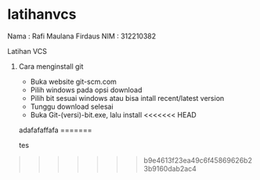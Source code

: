 # latihanvcs
Nama : Rafi Maulana Firdaus
NIM : 312210382

Latihan VCS
1. Cara menginstall git
    - Buka website git-scm.com
    - Pilih windows pada opsi download
    - Pilih bit sesuai windows atau bisa intall recent/latest version
    - Tunggu download selesai
    - Buka Git-(versi)-bit.exe, lalu install
<<<<<<< HEAD


    adafafaffafa
=======
    
    tes
>>>>>>> b9e4613f23ea49c6f45869626b23b9160dab2ac4
